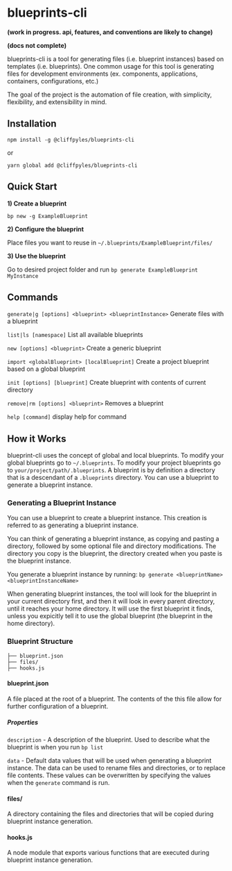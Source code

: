 # blueprints-cli

**(work in progress. api, features, and conventions are likely to change)**

**(docs not complete)**

blueprints-cli is a tool for generating files (i.e. blueprint instances) based on templates (i.e. blueprints). One common usage for this tool is generating files for development environments (ex. components, applications, containers, configurations, etc.)

The goal of the project is the automation of file creation, with simplicity, flexibility, and extensibility in mind.

## Installation

`npm install -g @cliffpyles/blueprints-cli`

or

`yarn global add @cliffpyles/blueprints-cli`

## Quick Start

**1) Create a blueprint**

`bp new -g ExampleBlueprint`

**2) Configure the blueprint**

Place files you want to reuse in `~/.blueprints/ExampleBlueprint/files/`

**3) Use the blueprint**

Go to desired project folder and run `bp generate ExampleBlueprint MyInstance`

## Commands

`generate|g [options] <blueprint> <blueprintInstance>` Generate files with a blueprint

`list|ls [namespace]` List all available blueprints

`new [options] <blueprint>` Create a generic blueprint

`import <globalBlueprint> [localBlueprint]` Create a project blueprint based on a global blueprint

`init [options] [blueprint]` Create blueprint with contents of current directory

`remove|rm [options] <blueprint>` Removes a blueprint

`help [command]` display help for command

## How it Works

blueprint-cli uses the concept of global and local blueprints. To modify your global blueprints go to `~/.blueprints`. To modify your project blueprints go to `your/project/path/.blueprints`. A blueprint is by definition a directory that is a descendant of a `.blueprints` directory. You can use a blueprint to generate a blueprint instance.

### Generating a Blueprint Instance

You can use a blueprint to create a blueprint instance. This creation is referred to as generating a blueprint instance.

You can think of generating a blueprint instance, as copying and pasting a directory, followed by some optional file and directory modifications. The directory you copy is the blueprint, the directory created when you paste is the blueprint instance.

You generate a blueprint instance by running: `bp generate <blueprintName> <blueprintInstanceName>`

When generating blueprint instances, the tool will look for the blueprint in your current directory first, and then it will look in every parent directory, until it reaches your home directory. It will use the first blueprint it finds, unless you expicitly tell it to use the global blueprint (the blueprint in the home directory).

### Blueprint Structure

```
├── blueprint.json
├── files/
├── hooks.js
```

#### blueprint.json

A file placed at the root of a blueprint. The contents of the this file allow for further configuration of a blueprint.

##### Properties

`description` - A description of the blueprint. Used to describe what the blueprint is when you run `bp list`

`data` - Default data values that will be used when generating a blueprint instance. The data can be used to rename files and directories, or to replace file contents. These values can be overwritten by specifying the values when the `generate` command is run.

#### files/

A directory containing the files and directories that will be copied during blueprint instance generation.

#### hooks.js

A node module that exports various functions that are executed during blueprint instance generation.
